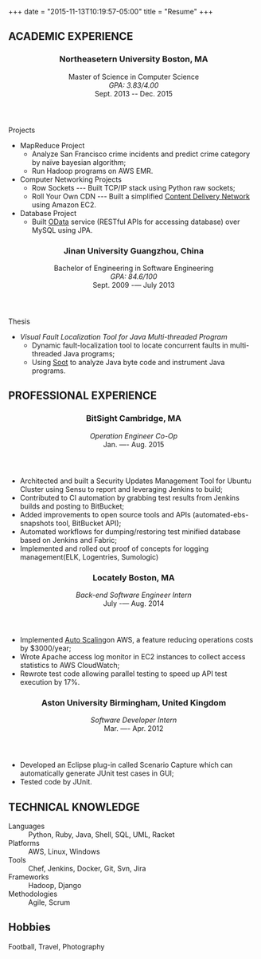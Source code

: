 +++
date = "2015-11-13T10:19:57-05:00"
title = "Resume"
+++

<section class="thirteen columns">
   <h1>ACADEMIC EXPERIENCE</h1>
   <article>
      <header>
        <h1>Northeasetern University <span class="address">Boston, MA</span></h1>
         <span>Master of Science in Computer Science</span>
         <span>
            <address>GPA: 3.83/4.00</address>
            <time>Sept. 2013 -- Dec. 2015</time>
         </span>
      </header>
      <p> Projects
      <ul style="list-style-type:disc">
          <li>MapReduce Project
            <ul style="list-style-type:circle">
              <li>Analyze San Francisco crime incidents and predict crime category by naïve bayesian algorithm;</li>
              <li>Run Hadoop programs on AWS EMR.</li>
            </ul>
          </li>
          <li>Computer Networking Projects
            <ul style="list-style-type:circle">
              <li>Row Sockets ---  Built TCP/IP stack using Python raw sockets;</li>
              <li>Roll Your Own CDN --- Built a simplified <a href="https://en.wikipedia.org/wiki/Content_delivery_network">Content Delivery Network</a> using Amazon EC2.</li>
            </ul>
          </li>
          <li>Database Project
            <ul style="list-style-type:circle">
              <li>Built <a href="http://www.odata.org/">OData</a> service (RESTful APIs for accessing database) over MySQL using JPA.</li>
            </ul>
          </li>
      </ul>
      </p>
   </article>
   <article>
      <header>
         <h1>Jinan University <span class="address">Guangzhou, China</span></h1>
         <span>Bachelor of Engineering in Software Engineering</span>
         <span>
            <address>GPA: 84.6/100</address>
            <time>Sept. 2009 -— July 2013</time>
         </span>
      </header>
      <p> Thesis
        <ul style="list-style-type:disc">
          <li><i>Visual Fault Localization Tool for Java Multi-threaded Program</i>
            <ul style="list-style-type:circle">
              <li>Dynamic fault-localization tool to locate concurrent faults in multi-threaded Java programs;</li>
              <li>Using <a href="http://sable.github.io/soot/">Soot</a> to analyze Java byte code and instrument Java programs.</li>
            </ul>
          </li>
        </ul>
      </p>
   </article>
</section>
<section class="thirteen columns">
   <h1>PROFESSIONAL EXPERIENCE</h1>
   <article>
      <header>
         <h1>BitSight <span class="address">Cambridge, MA</span></h1>
         <span>
            <address>Operation Engineer Co-Op</address>
            <time>Jan. —- Aug. 2015</time>
         </span>
      </header>
      <p>
        <ul style="list-style-type:disc">
          <li>Architected and built a Security Updates Management Tool for Ubuntu Cluster using Sensu to report and leveraging Jenkins to build;</li>
          <li>Contributed to CI automation by grabbing test results from Jenkins builds and posting to BitBucket;</li>
          <li>Added improvements to open source tools and APIs (automated-ebs-snapshots tool, BitBucket API);</li>
          <li>Automated workflows for dumping/restoring test minified database based on Jenkins and Fabric;</li>
          <li>Implemented and rolled out proof of concepts for logging management(ELK, Logentries, Sumologic)</li>
        </ul>
      </p>
   </article>
   <article>
      <header>
         <h1>Locately <span class="address">Boston, MA</span></h1>
         <span>
            <address>Back-end Software Engineer Intern</address>
            <time>July -— Aug. 2014</time>
         </span>
      </header>
      <p>
        <ul style="list-style-type:disc">
          <li>Implemented <a href="https://aws.amazon.com/cn/autoscaling/">Auto Scaling</a>on AWS, a feature reducing operations costs by $3000/year;</li>
          <li>Wrote Apache access log monitor in EC2 instances to collect access statistics to AWS CloudWatch;</li>
          <li>Rewrote test code allowing parallel testing to speed up API test execution by 17%.</li>
        </ul>
      </p>
   </article>
   <article>
      <header>
         <h1>Aston University <span class="address">Birmingham, United Kingdom</span></h1>
         <span>
            <address>Software Developer Intern</address>
            <time>Mar. —- Apr. 2012</time>
         </span>
      </header>
      <p>
        <ul style="list-style-type:disc">
          <li>Developed an Eclipse plug-in called Scenario Capture which can automatically generate JUnit test cases in GUI;</li>
          <li>Tested code by JUnit.</li>
        </ul>
      </p>
   </article>
</section>
<section class="thirteen columns">
   <h1>TECHNICAL KNOWLEDGE</h1>
   <article>
      <dl>
        <dt>Languages</dt>
        <dd>Python, Ruby, Java, Shell, SQL, UML, Racket</dd>
        <dt>Platforms</dt>
        <dd>AWS, Linux, Windows</dd>
        <dt>Tools</dt>
        <dd>Chef, Jenkins, Docker, Git, Svn, Jira</dd>
        <dt>Frameworks</dt>
        <dd>Hadoop, Django</dd>
        <dt>Methodologies</dt>
        <dd>Agile, Scrum</dd>
      </dl>
   </article>
</section>
<section class="thirteen columns">
   <h1>Hobbies</h1>
   <article>
      <p>Football, Travel, Photography</p>
   </article>
</section>
